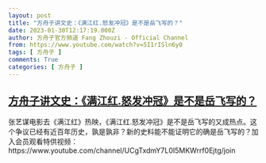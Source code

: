 ```yaml
---
layout: post
title: "方舟子讲文史：《满江红.怒发冲冠》是不是岳飞写的？"
date: 2023-01-30T12:17:19.000Z
author: 方舟子官方频道 Fang Zhouzi - Official Channel
from: https://www.youtube.com/watch?v=5I1rISln6y0
tags: [ 方舟子 ]
comments: True
categories: [ 方舟子 ]
---
```

<!--1675081039000-->
[方舟子讲文史：《满江红.怒发冲冠》是不是岳飞写的？](https://www.youtube.com/watch?v=5I1rISln6y0)
------

<div>
张艺谋电影去《满江红》热映，《满江红.怒发冲冠》是不是岳飞写的又成热点。这个争议已经有近百年历史，孰是孰非？新的史料能不能证明它的确是岳飞写的？加入会员观看特供视频：https://www.youtube.com/channel/UCgTxdmY7L0I5MKWrrf0Ejtg/join
</div>
